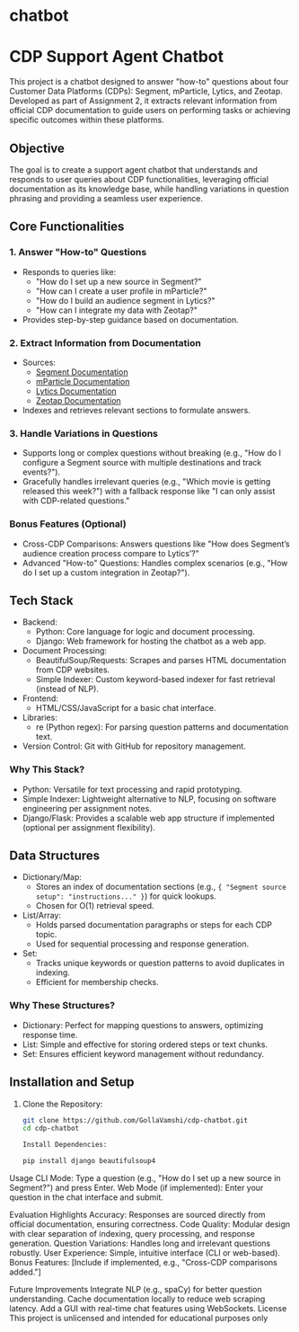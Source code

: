 # chatbot

# CDP Support Agent Chatbot

This project is a chatbot designed to answer "how-to" questions about four Customer Data Platforms (CDPs): Segment, mParticle, Lytics, and Zeotap. Developed as part of Assignment 2, it extracts relevant information from official CDP documentation to guide users on performing tasks or achieving specific outcomes within these platforms.

## Objective

The goal is to create a support agent chatbot that understands and responds to user queries about CDP functionalities, leveraging official documentation as its knowledge base, while handling variations in question phrasing and providing a seamless user experience.

## Core Functionalities

### 1. Answer "How-to" Questions
- Responds to queries like:
  - "How do I set up a new source in Segment?"
  - "How can I create a user profile in mParticle?"
  - "How do I build an audience segment in Lytics?"
  - "How can I integrate my data with Zeotap?"
- Provides step-by-step guidance based on documentation.

### 2. Extract Information from Documentation
- Sources:
  - [Segment Documentation](https://segment.com/docs/?ref=nav)
  - [mParticle Documentation](https://docs.mparticle.com/)
  - [Lytics Documentation](https://docs.lytics.com/)
  - [Zeotap Documentation](https://docs.zeotap.com/home/en-us/)
- Indexes and retrieves relevant sections to formulate answers.

### 3. Handle Variations in Questions
- Supports long or complex questions without breaking (e.g., "How do I configure a Segment source with multiple destinations and track events?").
- Gracefully handles irrelevant queries (e.g., "Which movie is getting released this week?") with a fallback response like "I can only assist with CDP-related questions."

### Bonus Features (Optional)
- Cross-CDP Comparisons: Answers questions like "How does Segment’s audience creation process compare to Lytics’?"
- Advanced "How-to" Questions: Handles complex scenarios (e.g., "How do I set up a custom integration in Zeotap?").

## Tech Stack

- Backend: 
  - Python: Core language for logic and document processing.
  - Django: Web framework for hosting the chatbot as a web app.
- Document Processing: 
  - BeautifulSoup/Requests: Scrapes and parses HTML documentation from CDP websites.
  - Simple Indexer: Custom keyword-based indexer for fast retrieval (instead of NLP).
- Frontend: 
  - HTML/CSS/JavaScript for a basic chat interface.
- Libraries: 
  - re (Python regex): For parsing question patterns and documentation text.
- Version Control: Git with GitHub for repository management.

### Why This Stack?
- Python: Versatile for text processing and rapid prototyping.
- Simple Indexer: Lightweight alternative to NLP, focusing on software engineering per assignment notes.
- Django/Flask: Provides a scalable web app structure if implemented (optional per assignment flexibility).

## Data Structures

- Dictionary/Map: 
  - Stores an index of documentation sections (e.g., `{ "Segment source setup": "instructions..." }`) for quick lookups.
  - Chosen for O(1) retrieval speed.
- List/Array: 
  - Holds parsed documentation paragraphs or steps for each CDP topic.
  - Used for sequential processing and response generation.
- Set: 
  - Tracks unique keywords or question patterns to avoid duplicates in indexing.
  - Efficient for membership checks.

### Why These Structures?
- Dictionary: Perfect for mapping questions to answers, optimizing response time.
- List: Simple and effective for storing ordered steps or text chunks.
- Set: Ensures efficient keyword management without redundancy.

## Installation and Setup

1. Clone the Repository:
   ```bash
   git clone https://github.com/GollaVamshi/cdp-chatbot.git
   cd cdp-chatbot

   Install Dependencies:

   pip install django beautifulsoup4

Usage
CLI Mode: Type a question (e.g., "How do I set up a new source in Segment?") and press Enter.
Web Mode (if implemented): Enter your question in the chat interface and submit.

Evaluation Highlights
Accuracy: Responses are sourced directly from official documentation, ensuring correctness.
Code Quality: Modular design with clear separation of indexing, query processing, and response generation.
Question Variations: Handles long and irrelevant questions robustly.
User Experience: Simple, intuitive interface (CLI or web-based).
Bonus Features: [Include if implemented, e.g., "Cross-CDP comparisons added."]

Future Improvements
Integrate NLP (e.g., spaCy) for better question understanding.
Cache documentation locally to reduce web scraping latency.
Add a GUI with real-time chat features using WebSockets.
License
This project is unlicensed and intended for educational purposes only